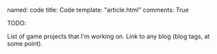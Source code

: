 named: code
title: Code 
template: "article.html"
comments: True

TODO:


List of game projects that I'm working on. Link to any blog (blog tags, at some point).
